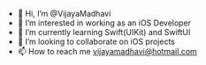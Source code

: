 - 👋 Hi, I’m @VijayaMadhavi
- 👀 I’m interested in working as an iOS Developer
- 🌱 I’m currently learning Swift(UIKit) and SwiftUI
- 💞️ I’m looking to collaborate on iOS projects
- 📫 How to reach me vijayamadhavi@hotmail.com

<!---
VijayaMadhavi/VijayaMadhavi is a ✨ special ✨ repository because its `README.md` (this file) appears on your GitHub profile.
You can click the Preview link to take a look at your changes.
--->
